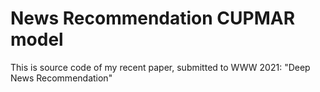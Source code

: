 # News Recommendation CUPMAR model

This is source code of my recent paper, submitted to WWW 2021:
"Deep News Recommendation"


